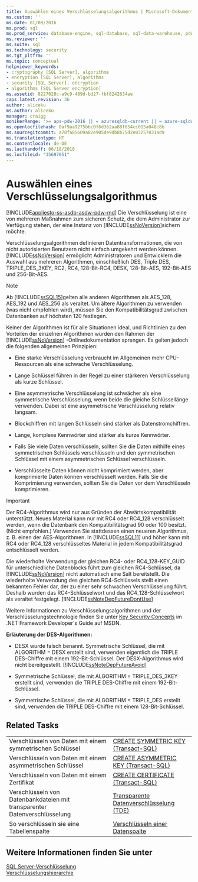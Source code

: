 ```yaml
---
title: Auswählen eines Verschlüsselungsalgorithmus | Microsoft-Dokumentation
ms.custom: ''
ms.date: 01/08/2016
ms.prod: sql
ms.prod_service: database-engine, sql-database, sql-data-warehouse, pdw
ms.reviewer: ''
ms.suite: sql
ms.technology: security
ms.tgt_pltfrm: ''
ms.topic: conceptual
helpviewer_keywords:
- cryptography [SQL Server], algorithms
- encryption [SQL Server], algorithms
- security [SQL Server], encryption
- algorithms [SQL Server encryption]
ms.assetid: 8227028c-a9c9-489d-bd27-fbf8242634ae
caps.latest.revision: 36
author: aliceku
ms.author: aliceku
manager: craigg
monikerRange: '>= aps-pdw-2016 || = azuresqldb-current || = azure-sqldw-latest || >= sql-server-2016 || = sqlallproducts-allversions'
ms.openlocfilehash: 0af9aa9275bbc0f6d362aa88f654cc015a048c8b
ms.sourcegitcommit: a78fa85609a82e905de9db8b75d2e83257831ad9
ms.translationtype: HT
ms.contentlocale: de-DE
ms.lasthandoff: 06/18/2018
ms.locfileid: "35697051"
---
```

# <a name="choose-an-encryption-algorithm"></a>Auswählen eines Verschlüsselungsalgorithmus
[!INCLUDE[appliesto-ss-asdb-asdw-pdw-md](../../../includes/appliesto-ss-asdb-asdw-pdw-md.md)]
  Die Verschlüsselung ist eine von mehreren Maßnahmen zum sicheren Schutz, die dem Administrator zur Verfügung stehen, der eine Instanz von [!INCLUDE[ssNoVersion](../../../includes/ssnoversion-md.md)]sichern möchte.  
  
 Verschlüsselungsalgorithmen definieren Datentransformationen, die von nicht autorisierten Benutzern nicht einfach umgekehrt werden können. [!INCLUDE[ssNoVersion](../../../includes/ssnoversion-md.md)] ermöglicht Administratoren und Entwicklern die Auswahl aus mehreren Algorithmen, einschließlich DES, Triple DES, TRIPLE_DES_3KEY, RC2, RC4, 128-Bit-RC4, DESX, 128-Bit-AES, 192-Bit-AES und 256-Bit-AES.  
  
> [!NOTE]  
>  Ab [!INCLUDE[ssSQL15](../../../includes/sssql15-md.md)]gelten alle anderen Algorithmen als AES_128, AES_192 und AES_256 als veraltet. Um ältere Algorithmen zu verwenden (was nicht empfohlen wird), müssen Sie den Kompatibilitätsgrad zwischen Datenbanken auf höchsten 120 festlegen.  
  
 Keiner der Algorithmen ist für alle Situationen ideal, und Richtlinien zu den Vorteilen der einzelnen Algorithmen würden den Rahmen der [!INCLUDE[ssNoVersion](../../../includes/ssnoversion-md.md)] -Onlinedokumentation sprengen. Es gelten jedoch die folgenden allgemeinen Prinzipien:  
  
-   Eine starke Verschlüsselung verbraucht im Allgemeinen mehr CPU-Ressourcen als eine schwache Verschlüsselung.  
  
-   Lange Schlüssel führen in der Regel zu einer stärkeren Verschlüsselung als kurze Schlüssel.  
  
-   Eine asymmetrische Verschlüsselung ist schwächer als eine symmetrische Verschlüsselung, wenn beide die gleiche Schlüssellänge verwenden. Dabei ist eine asymmetrische Verschlüsselung relativ langsam.  
  
-   Blockchiffren mit langen Schlüsseln sind stärker als Datenstromchiffren.  
  
-   Lange, komplexe Kennwörter sind stärker als kurze Kennwörter.  
  
-   Falls Sie viele Daten verschlüsseln, sollten Sie die Daten mithilfe eines symmetrischen Schlüssels verschlüsseln und den symmetrischen Schlüssel mit einem asymmetrischen Schlüssel verschlüsseln.  
  
-   Verschlüsselte Daten können nicht komprimiert werden, aber komprimierte Daten können verschlüsselt werden. Falls Sie die Komprimierung verwenden, sollten Sie die Daten vor dem Verschlüsseln komprimieren.  
  
> [!IMPORTANT]  
>  Der RC4-Algorithmus wird nur aus Gründen der Abwärtskompatibilität unterstützt. Neues Material kann nur mit RC4 oder RC4_128 verschlüsselt werden, wenn die Datenbank den Kompatibilitätsgrad 90 oder 100 besitzt. (Nicht empfohlen.) Verwenden Sie stattdessen einen neueren Algorithmus, z. B. einen der AES-Algorithmen. In [!INCLUDE[ssSQL11](../../../includes/sssql11-md.md)] und höher kann mit RC4 oder RC4_128 verschlüsseltes Material in jedem Kompatibilitätsgrad entschlüsselt werden.  
>   
>  Die wiederholte Verwendung der gleichen RC4- oder RC4_128-KEY_GUID für unterschiedliche Datenblocks führt zum gleichen RC4-Schlüssel, da [!INCLUDE[ssNoVersion](../../../includes/ssnoversion-md.md)] nicht automatisch eine Salt bereitstellt. Die wiederholte Verwendung des gleichen RC4-Schlüssels stellt einen bekannten Fehler dar, der zu einer sehr schwachen Verschlüsselung führt. Deshalb wurden das RC4-Schlüsselwort und das RC4_128-Schlüsselwort als veraltet festgelegt. [!INCLUDE[ssNoteDepFutureDontUse](../../../includes/ssnotedepfuturedontuse-md.md)]  
  
 Weitere Informationen zu Verschlüsselungsalgorithmen und der Verschlüsselungstechnologie finden Sie unter [Key Security Concepts](http://go.microsoft.com/fwlink/?LinkId=62082) im .NET Framework Developer's Guide auf MSDN.  
  
 **Erläuterung der DES-Algorithmen:**  
  
-   DESX wurde falsch benannt. Symmetrische Schlüssel, die mit ALGORITHM = DESX erstellt sind, verwenden eigentlich die TRIPLE DES-Chiffre mit einem 192-Bit-Schlüssel. Der DESX-Algorithmus wird nicht bereitgestellt. [!INCLUDE[ssNoteDepFutureAvoid](../../../includes/ssnotedepfutureavoid-md.md)]  
  
-   Symmetrische Schlüssel, die mit ALGORITHM = TRIPLE_DES_3KEY erstellt sind, verwenden die TRIPLE DES-Chiffre mit einem 192-Bit-Schlüssel.  
  
-   Symmetrische Schlüssel, die mit ALGORITHM = TRIPLE_DES erstellt sind, verwenden die TRIPLE DES-Chiffre mit einem 128-Bit-Schlüssel.  
  
## <a name="related-tasks"></a>Related Tasks  
  
|||  
|-|-|  
|Verschlüsseln von Daten mit einem symmetrischen Schlüssel|[CREATE SYMMETRIC KEY &#40;Transact-SQL&#41;](../../../t-sql/statements/create-symmetric-key-transact-sql.md)|  
|Verschlüsseln von Daten mit einem asymmetrischen Schlüssel|[CREATE ASYMMETRIC KEY &#40;Transact-SQL&#41;](../../../t-sql/statements/create-asymmetric-key-transact-sql.md)|  
|Verschlüsseln von Daten mit einem Zertifikat|[CREATE CERTIFICATE &#40;Transact-SQL&#41;](../../../t-sql/statements/create-certificate-transact-sql.md)|  
|Verschlüsseln von Datenbankdateien mit transparenter Datenverschlüsselung|[Transparente Datenverschlüsselung &#40;TDE&#41;](../../../relational-databases/security/encryption/transparent-data-encryption.md)|  
|So verschlüsseln sie eine Tabellenspalte|[Verschlüsseln einer Datenspalte](../../../relational-databases/security/encryption/encrypt-a-column-of-data.md)|  
  
## <a name="see-also"></a>Weitere Informationen finden Sie unter  
 [SQL Server-Verschlüsselung](../../../relational-databases/security/encryption/sql-server-encryption.md)   
 [Verschlüsselungshierarchie](../../../relational-databases/security/encryption/encryption-hierarchy.md)  
  
  
